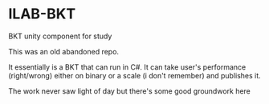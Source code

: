 # ILAB-BKT
BKT unity component for study


This was an old abandoned repo.

It essentially is a BKT that can run in C#. It can take user's performance (right/wrong) either on binary or a scale (i don't remember) and publishes it.

The work never saw light of day but there's some good groundwork here
